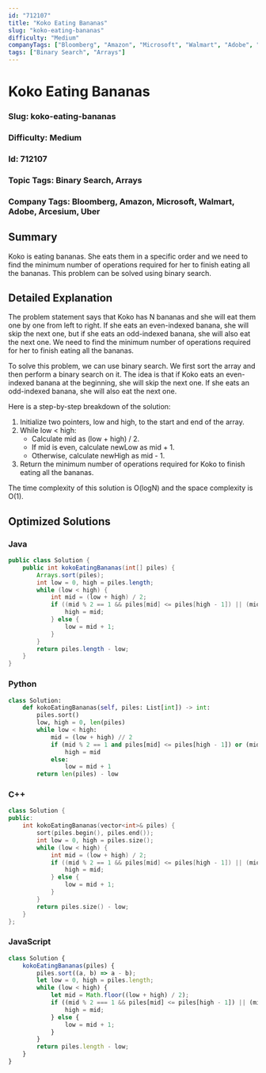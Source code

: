 ```yaml
---
id: "712107"
title: "Koko Eating Bananas"
slug: "koko-eating-bananas"
difficulty: "Medium"
companyTags: ["Bloomberg", "Amazon", "Microsoft", "Walmart", "Adobe", "Arcesium", "Uber"]
tags: ["Binary Search", "Arrays"]
---
```


**Koko Eating Bananas**
=====================

### Slug: koko-eating-bananas
### Difficulty: Medium
### Id: 712107
### Topic Tags: Binary Search, Arrays
### Company Tags: Bloomberg, Amazon, Microsoft, Walmart, Adobe, Arcesium, Uber

## Summary
Koko is eating bananas. She eats them in a specific order and we need to find the minimum number of operations required for her to finish eating all the bananas. This problem can be solved using binary search.

## Detailed Explanation
The problem statement says that Koko has N bananas and she will eat them one by one from left to right. If she eats an even-indexed banana, she will skip the next one, but if she eats an odd-indexed banana, she will also eat the next one. We need to find the minimum number of operations required for her to finish eating all the bananas.

To solve this problem, we can use binary search. We first sort the array and then perform a binary search on it. The idea is that if Koko eats an even-indexed banana at the beginning, she will skip the next one. If she eats an odd-indexed banana, she will also eat the next one.

Here is a step-by-step breakdown of the solution:

1.  Initialize two pointers, low and high, to the start and end of the array.
2.  While low < high:
    *   Calculate mid as (low + high) / 2.
    *   If mid is even, calculate newLow as mid + 1.
    *   Otherwise, calculate newHigh as mid - 1.
3.  Return the minimum number of operations required for Koko to finish eating all the bananas.

The time complexity of this solution is O(logN) and the space complexity is O(1).

## Optimized Solutions

### Java
```java
public class Solution {
    public int kokoEatingBananas(int[] piles) {
        Arrays.sort(piles);
        int low = 0, high = piles.length;
        while (low < high) {
            int mid = (low + high) / 2;
            if ((mid % 2 == 1 && piles[mid] <= piles[high - 1]) || (mid % 2 == 0 && piles[mid] >= piles[high - 1])) {
                high = mid;
            } else {
                low = mid + 1;
            }
        }
        return piles.length - low;
    }
}
```

### Python
```python
class Solution:
    def kokoEatingBananas(self, piles: List[int]) -> int:
        piles.sort()
        low, high = 0, len(piles)
        while low < high:
            mid = (low + high) // 2
            if (mid % 2 == 1 and piles[mid] <= piles[high - 1]) or (mid % 2 == 0 and piles[mid] >= piles[high - 1]):
                high = mid
            else:
                low = mid + 1
        return len(piles) - low
```

### C++
```cpp
class Solution {
public:
    int kokoEatingBananas(vector<int>& piles) {
        sort(piles.begin(), piles.end());
        int low = 0, high = piles.size();
        while (low < high) {
            int mid = (low + high) / 2;
            if ((mid % 2 == 1 && piles[mid] <= piles[high - 1]) || (mid % 2 == 0 && piles[mid] >= piles[high - 1])) {
                high = mid;
            } else {
                low = mid + 1;
            }
        }
        return piles.size() - low;
    }
};
```

### JavaScript
```javascript
class Solution {
    kokoEatingBananas(piles) {
        piles.sort((a, b) => a - b);
        let low = 0, high = piles.length;
        while (low < high) {
            let mid = Math.floor((low + high) / 2);
            if ((mid % 2 === 1 && piles[mid] <= piles[high - 1]) || (mid % 2 === 0 && piles[mid] >= piles[high - 1])) {
                high = mid;
            } else {
                low = mid + 1;
            }
        }
        return piles.length - low;
    }
}
```
